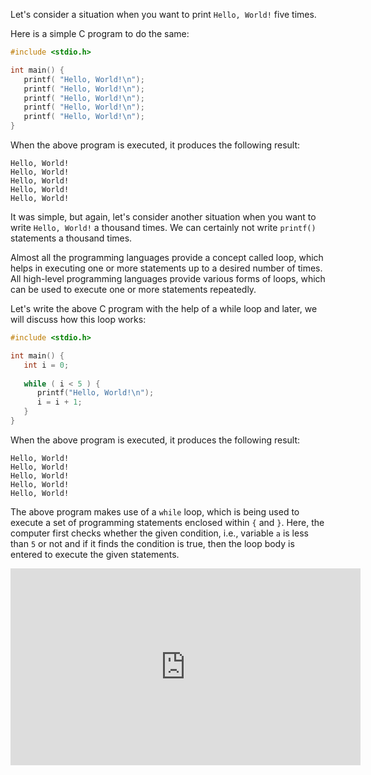 
Let's consider a situation when you want to print `Hello, World!` five times.

Here is a simple C program to do the same:

```c
#include <stdio.h>

int main() {
   printf( "Hello, World!\n");
   printf( "Hello, World!\n");
   printf( "Hello, World!\n");
   printf( "Hello, World!\n");
   printf( "Hello, World!\n");
}
```

When the above program is executed, it produces the following result:

```
Hello, World!
Hello, World!
Hello, World!
Hello, World!
Hello, World!
```

It was simple, but again, let's consider another situation when you want to write `Hello, World!` a thousand times. We can certainly not write `printf()` statements a thousand times. 

Almost all the programming languages provide a concept called loop, which helps in executing one or more statements up to a desired number of times. All high-level programming languages provide various forms of loops, which can be used to execute one or more statements repeatedly.

Let's write the above C program with the help of a while loop and later, we will discuss how this loop works:

```c
#include <stdio.h>

int main() {
   int i = 0;
   
   while ( i < 5 ) {
      printf("Hello, World!\n");
      i = i + 1;
   }
}
```

When the above program is executed, it produces the following result:

```
Hello, World!
Hello, World!
Hello, World!
Hello, World!
Hello, World!
```

The above program makes use of a `while` loop, which is being used to execute a set of programming statements enclosed within `{` and `}`. Here, the computer first checks whether the given condition, i.e., variable `a` is less than `5` or not and if it finds the condition is true, then the loop body is entered to execute the given statements.

<iframe width="560" height="315" src="https://www.youtube.com/embed/wxds6MAtUQ0" frameborder="0" allow="accelerometer; autoplay; clipboard-write; encrypted-media; gyroscope; picture-in-picture" allowfullscreen></iframe>